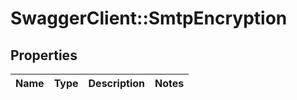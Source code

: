 # SwaggerClient::SmtpEncryption

## Properties
Name | Type | Description | Notes
------------ | ------------- | ------------- | -------------

